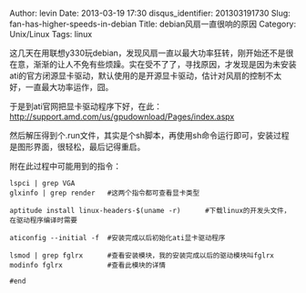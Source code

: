Author: levin
Date: 2013-03-19 17:30
disqus_identifier: 201303191730
Slug: fan-has-higher-speeds-in-debian
Title: debian风扇一直很响的原因
Category: Unix/Linux
Tags: linux

这几天在用联想y330玩debian，发现风扇一直以最大功率狂转，刚开始还不是很在意，渐渐的让人不免有些烦躁。实在受不了了，寻找原因，才发现是因为未安装ati的官方闭源显卡驱动，默认使用的是开源显卡驱动，估计对风扇的控制不太好，一直最大功率运作，囧。<!-- more -->

于是到ati官网把显卡驱动程序下好，在此：<a href="http://support.amd.com/us/gpudownload/Pages/index.aspx" rel="nofollow">http://support.amd.com/us/gpudownload/Pages/index.aspx</a>

然后解压得到个.run文件，其实是个sh脚本，再使用sh命令运行即可，安装过程是图形界面，很轻松，最后记得重启。

附在此过程中可能用到的指令：

    lspci | grep VGA
    glxinfo | grep render   #这两个指令都可查看显卡类型
    
    aptitude install linux-headers-$(uname -r)      #下载linux的开发头文件，在驱动程序编译时需要
    
    aticonfig --initial -f  #安装完成以后初始化ati显卡驱动程序
    
    lsmod | grep fglrx      #查看安装模块，我的安装完成以后的驱动模块叫fglrx
    modinfo fglrx           #查看此模块的详情
    
    #end
